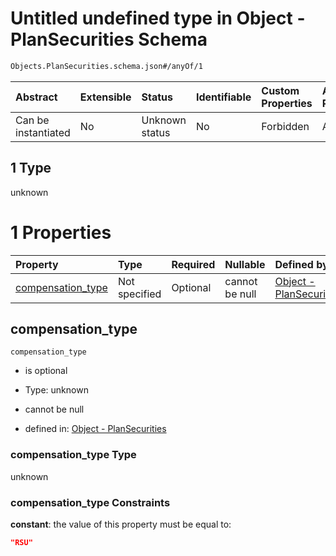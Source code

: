 # Untitled undefined type in Object - PlanSecurities Schema

```txt
Objects.PlanSecurities.schema.json#/anyOf/1
```

| Abstract            | Extensible | Status         | Identifiable | Custom Properties | Additional Properties | Access Restrictions | Defined In                                                                                          |
| :------------------ | :--------- | :------------- | :----------- | :---------------- | :-------------------- | :------------------ | :-------------------------------------------------------------------------------------------------- |
| Can be instantiated | No         | Unknown status | No           | Forbidden         | Allowed               | none                | [PlanSecurities.schema.json\*](../schema/objects/PlanSecurities.schema.json "open original schema") |

## 1 Type

unknown

# 1 Properties

| Property                                | Type          | Required | Nullable       | Defined by                                                                                                                                                   |
| :-------------------------------------- | :------------ | :------- | :------------- | :----------------------------------------------------------------------------------------------------------------------------------------------------------- |
| [compensation_type](#compensation_type) | Not specified | Optional | cannot be null | [Object - PlanSecurities](plansecurities-anyof-1-properties-compensation_type.md "Objects.PlanSecurities.schema.json#/anyOf/1/properties/compensation_type") |

## compensation_type

`compensation_type`

- is optional

- Type: unknown

- cannot be null

- defined in: [Object - PlanSecurities](plansecurities-anyof-1-properties-compensation_type.md "Objects.PlanSecurities.schema.json#/anyOf/1/properties/compensation_type")

### compensation_type Type

unknown

### compensation_type Constraints

**constant**: the value of this property must be equal to:

```json
"RSU"
```
